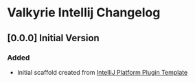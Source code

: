 <!-- Keep a Changelog guide -> https://keepachangelog.com -->

# Valkyrie Intellij Changelog

## [0.0.0] Initial Version

### Added
- Initial scaffold created from [IntelliJ Platform Plugin Template](https://github.com/JetBrains/intellij-platform-plugin-template)
